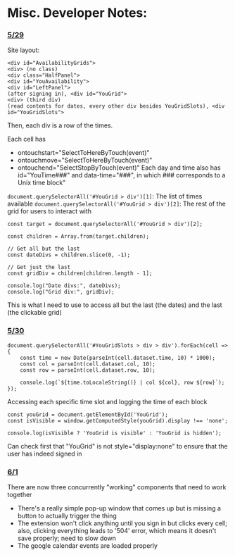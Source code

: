 <h1>Misc. Developer Notes:</h1>

<u><h3>5/29</h3></u>

Site layout:
```
<div id="AvailabilityGrids">
<div> (no class)
<div class="HalfPanel">
<div id="YouAvailability">
<div id="LeftPanel">
(after signing in), <div id="YouGrid">
<div> (third div)
(read contents for dates, every other div besides YouGridSlots), <div id="YouGridSlots">
```

Then, each div is a row of the times.

Each cell has 
- ontouchstart="SelectToHereByTouch(event)"
- ontouchmove="SelectToHereByTouch(event)"
- ontouchend="SelectStopByTouch(event)"
Each day and time also has id="YouTime###" and data-time="###", in which ### corresponds to a Unix time block"

`document.querySelectorAll('#YouGrid > div')[1]`: The list of times available
`document.querySelectorAll('#YouGrid > div')[2]`: The rest of the grid for users to interact with
```
const target = document.querySelectorAll('#YouGrid > div')[2];

const children = Array.from(target.children);

// Get all but the last
const dateDivs = children.slice(0, -1);

// Get just the last
const gridDiv = children[children.length - 1];

console.log("Date divs:", dateDivs);
console.log("Grid div:", gridDiv);
```

This is what I need to use to access all but the last (the dates) and the last (the clickable grid)

<u><h3>5/30</h3></u>

```
document.querySelectorAll('#YouGridSlots > div > div').forEach(cell => {
    const time = new Date(parseInt(cell.dataset.time, 10) * 1000);
    const col = parseInt(cell.dataset.col, 10);
    const row = parseInt(cell.dataset.row, 10);

    console.log(`${time.toLocaleString()} | col ${col}, row ${row}`);
});

```

Accessing each specific time slot and logging the time of each block

```
const youGrid = document.getElementById('YouGrid');
const isVisible = window.getComputedStyle(youGrid).display !== 'none';

console.log(isVisible ? 'YouGrid is visible' : 'YouGrid is hidden');
```

Can check first that "YouGrid" is not style="display:none" to ensure that the user has indeed signed in

<h3><u>6/1</h3></u>

There are now three concurrently "working" components that need to work together
- There's a really simple pop-up window that comes up but is missing a button to actually trigger the thing
- The extension won't click anything until you sign in but clicks every cell; also, clicking everything leads to '504' error, which means it doesn't save properly; need to slow down
- The google calendar events are loaded properly